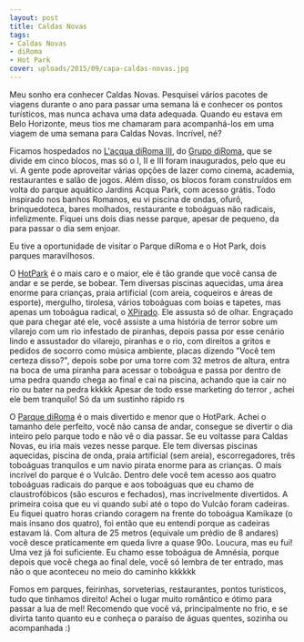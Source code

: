 ```yaml
---
layout: post
title: Caldas Novas
tags:
- Caldas Novas
- diRoma
- Hot Park
cover: uploads/2015/09/capa-caldas-novas.jpg
---
```


Meu sonho era conhecer Caldas Novas. Pesquisei vários pacotes de viagens durante o ano para passar uma semana lá e conhecer os pontos turísticos, mas nunca achava uma data adequada. Quando eu estava em Belo Horizonte, meus tios me chamaram para acompanhá-los em uma viagem de uma semana para Caldas Novas. Incrível, né?

Ficamos hospedados no <a href="http://www.diroma.com.br/index.php/hoteis/l-acqua-diroma">L'acqua diRoma III</a>, do <a href="http://www.diroma.com.br/">Grupo diRoma</a>, que se divide em cinco blocos, mas só o I, II e III foram inaugurados, pelo que eu vi. A gente pode aproveitar várias opções de lazer como cinema, academia, restaurantes e salão de jogos. Além disso, os blocos foram construídos em volta do parque aquático Jardins Acqua Park, com acesso grátis. Todo inspirado nos banhos Romanos, eu vi piscina de ondas, ofurô, brinquedoteca, bares molhados, restaurante e toboáguas não radicais, infelizmente. Fiquei uns dois dias nesse parque, apesar de pequeno, da para passar o dia sem enjoar.

Eu tive a oportunidade de visitar o Parque diRoma e o Hot Park, dois parques maravilhosos.

O <a href="http://www.hotpark.com/HotPark/">HotPark</a> é o mais caro e o maior, ele é tão grande que você cansa de andar e se perde, se bobear. Tem diversas piscinas aquecidas, uma área enorme para crianças, praia artificial (com areia, coqueiros e áreas de esporte), mergulho, tirolesa, vários toboáguas com boias e tapetes, mas apenas um toboágua radical, o <a href="http://xpirado.hotpark.com/">XPirado</a>. Ele assusta só de olhar. Engraçado que para chegar até ele, você assiste a uma história de terror sobre um vilarejo com um rio infestado de piranhas, depois passa por esse cenário lindo e assustador do vilarejo, piranhas e o rio, com direitos a gritos e pedidos de socorro como música ambiente, placas dizendo "Você tem certeza disso?", depois sobe por uma torre com 32 metros de altura, entra na boca de uma piranha para acessar o toboágua e passa por dentro de uma pedra quando chega ao final e cai na piscina, achando que ia cair no rio ou bater na pedra kkkkk Apesar de todo esse marketing do terror , achei ele bem tranquilo! Só da um sustinho rápido rs

O <a href="http://www.diroma.com.br/index.php/diroma-acqua-park">Parque diRoma</a> é o mais divertido e menor que o HotPark. Achei o tamanho dele perfeito, você não cansa de andar, consegue se divertir o dia inteiro pelo parque todo e não vê o dia passar. Se eu voltasse para Caldas Novas, eu iria mais vezes nesse parque. Ele tem diversas piscinas aquecidas, piscina de onda, praia artificial (sem areia), escorregadores, três toboáguas tranquilos e um navio pirata enorme para as crianças. O mais incrível do parque é o Vulcão. Dentro dele você tem acesso aos quatro toboáguas radicais do parque e aos toboáguas que eu chamo de claustrofóbicos (são escuros e fechados), mas incrivelmente divertidos. A primeira coisa que eu vi quando subi até o topo do Vulcão foram cadeiras. Eu fiquei quatro horas criando coragem na frente do toboágua Kamikaze (o mais insano dos quatro), foi então que eu entendi porque as cadeiras estavam lá. Com altura de 25 metros (equivale um prédio de 8 andares) você desce praticamente em queda livre a quase 90o. Loucura, mas eu fui! Uma vez já foi suficiente. Eu chamo esse toboágua de Amnésia, porque depois que você chega ao final dele, você só lembra de ter entrado, mas não o que aconteceu no meio do caminho kkkkkk

Fomos em parques, feirinhas, sorveterias, restaurantes, pontos turísticos, tudo que tinhamos direito! Achei o lugar muito romântico e ótimo para passar a lua de mel! Recomendo que você vá, principalmente no frio, e se divirta tanto quanto eu e conheça o paraíso de águas quentes, sozinha ou acompanhada :)
